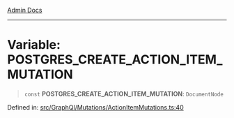 [Admin Docs](/)

***

# Variable: POSTGRES\_CREATE\_ACTION\_ITEM\_MUTATION

> `const` **POSTGRES\_CREATE\_ACTION\_ITEM\_MUTATION**: `DocumentNode`

Defined in: [src/GraphQl/Mutations/ActionItemMutations.ts:40](https://github.com/PalisadoesFoundation/talawa-admin/blob/main/src/GraphQl/Mutations/ActionItemMutations.ts#L40)
